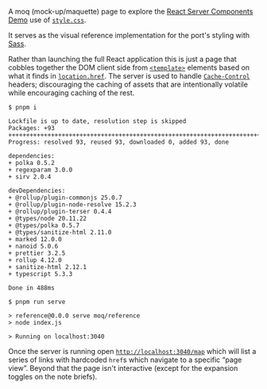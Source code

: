A moq (mock-up/maquette) page to explore the [React Server Components Demo](https://github.com/reactjs/server-components-demo) use of [`style.css`](https://github.com/reactjs/server-components-demo/blob/main/public/style.css).

It serves as the visual reference implementation for the port's styling with [Sass](https://sass-lang.com/).

Rather than launching the full React application this is just a page that cobbles together the DOM client side from [`<template>`](https://developer.mozilla.org/en-US/docs/Web/HTML/Element/template) elements based on what it finds in [`location.href`](https://developer.mozilla.org/en-US/docs/Web/API/Location/href).
The server is used to handle [`Cache-Control`](https://developer.mozilla.org/en-US/docs/Web/HTTP/Headers/Cache-Control) headers; discouraging the caching of assets that are intentionally volatile while encouraging caching of the rest.

```shell
$ pnpm i

Lockfile is up to date, resolution step is skipped
Packages: +93
+++++++++++++++++++++++++++++++++++++++++++++++++++++++++++++++++++++++++++++++++++++++++++++
Progress: resolved 93, reused 93, downloaded 0, added 93, done

dependencies:
+ polka 0.5.2
+ regexparam 3.0.0
+ sirv 2.0.4

devDependencies:
+ @rollup/plugin-commonjs 25.0.7
+ @rollup/plugin-node-resolve 15.2.3
+ @rollup/plugin-terser 0.4.4
+ @types/node 20.11.22
+ @types/polka 0.5.7
+ @types/sanitize-html 2.11.0
+ marked 12.0.0
+ nanoid 5.0.6
+ prettier 3.2.5
+ rollup 4.12.0
+ sanitize-html 2.12.1
+ typescript 5.3.3

Done in 488ms

$ pnpm run serve

> reference@0.0.0 serve moq/reference
> node index.js

> Running on localhost:3040
```

Once the server is running open [`http://localhost:3040/map`](http://localhost:3040/map) which will list a series of links with hardcoded `href`s which navigate to a specific “page view”. Beyond that the page isn't interactive (except for the expansion toggles on the note briefs).
